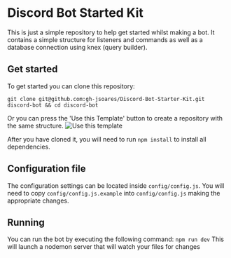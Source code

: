 # Discord Bot Started Kit
This is just a simple repository to help get started whilst making a bot.
It contains a simple structure for listeners and commands as well as a database connection using knex (query builder).

## Get started
To get started you can clone this repository:

`git clone git@github.com:gh-jsoares/Discord-Bot-Starter-Kit.git discord-bot && cd discord-bot`

Or you can press the 'Use this Template' button to create a repository with the same structure.
![Use this template](https://files.perpheads.com/aPAYFgyfG8kuRtxd.png)

After you have cloned it, you will need to run `npm install` to install all dependencies.

## Configuration file
The configuration settings can be located inside `config/config.js`. You will need to
copy `config/config.js.example` into `config/config.js` making the appropriate changes.

## Running
You can run the bot by executing the following command:
`npm run dev`
This will launch a nodemon server that will watch your files for changes
